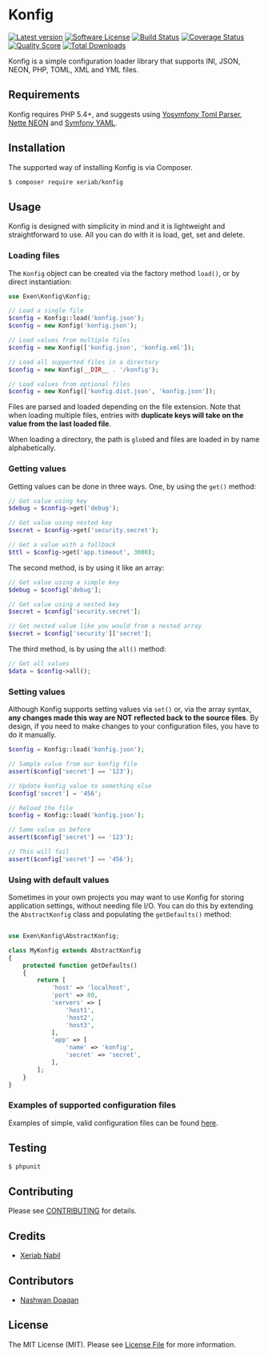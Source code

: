 # Konfig

[![Latest version][ico-version]][link-packagist]
[![Software License][ico-license]][link-license]
[![Build Status][ico-travis]][link-travis]
[![Coverage Status][ico-scrutinizer]][link-scrutinizer]
[![Quality Score][ico-code-quality]][link-code-quality]
[![Total Downloads][ico-downloads]][link-downloads]

Konfig is a simple configuration loader library that supports INI, JSON, NEON, PHP, TOML, XML
and YML files.

## Requirements

Konfig requires PHP 5.4+, and suggests using [Yosymfony Toml Parser](https://github.com/yosymfony/Toml), [Nette NEON](https://github.com/nette/neon) and [Symfony YAML](https://github.com/symfony/Yaml).

## Installation

The supported way of installing Konfig is via Composer.

```sh
$ composer require xeriab/konfig
```

## Usage

Konfig is designed with simplicity in mind and it is lightweight and straightforward to use. All you can do with
it is load, get, set and delete.

### Loading files

The `Konfig` object can be created via the factory method `load()`, or
by direct instantiation:

```php
use Exen\Konfig\Konfig;

// Load a single file
$config = Konfig::load('konfig.json');
$config = new Konfig('konfig.json');

// Load values from multiple files
$config = new Konfig(['konfig.json', 'konfig.xml']);

// Load all supported files in a directory
$config = new Konfig(__DIR__ . '/konfig');

// Load values from optional files
$config = new Konfig(['konfig.dist.json', 'konfig.json']);
```

Files are parsed and loaded depending on the file extension. Note that when
loading multiple files, entries with **duplicate keys will take on the value
from the last loaded file**.

When loading a directory, the path is `glob`ed and files are loaded in by
name alphabetically.

### Getting values

Getting values can be done in three ways. One, by using the `get()` method:

```php
// Get value using key
$debug = $config->get('debug');

// Get value using nested key
$secret = $config->get('security.secret');

// Get a value with a fallback
$ttl = $config->get('app.timeout', 3000);
```

The second method, is by using it like an array:

```php
// Get value using a simple key
$debug = $config['debug'];

// Get value using a nested key
$secret = $config['security.secret'];

// Get nested value like you would from a nested array
$secret = $config['security']['secret'];
```

The third method, is by using the `all()` method:

```php
// Get all values
$data = $config->all();
```

### Setting values

Although Konfig supports setting values via `set()` or, via the
array syntax, **any changes made this way are NOT reflected back to the
source files**. By design, if you need to make changes to your
configuration files, you have to do it manually.

```php
$config = Konfig::load('konfig.json');

// Sample value from our konfig file
assert($config['secret'] == '123');

// Update konfig value to something else
$config['secret'] = '456';

// Reload the file
$config = Konfig::load('konfig.json');

// Same value as before
assert($config['secret'] == '123');

// This will fail
assert($config['secret'] == '456');
```

### Using with default values

Sometimes in your own projects you may want to use Konfig for storing
application settings, without needing file I/O. You can do this by extending
the `AbstractKonfig` class and populating the `getDefaults()` method:

```php

use Exen\Konfig\AbstractKonfig;

class MyKonfig extends AbstractKonfig
{
    protected function getDefaults()
    {
        return [
            'host' => 'localhost',
            'port' => 80,
            'servers' => [
                'host1',
                'host2',
                'host3',
            ],
            'app' => [
                'name' => 'konfig',
                'secret' => 'secret',
            ],
        ];
    }
}

```

### Examples of supported configuration files

Examples of simple, valid configuration files can be found [here](tests/mocks/pass).


## Testing

``` bash
$ phpunit
```


## Contributing

Please see [CONTRIBUTING](CONTRIBUTING.md) for details.


## Credits

- [Xeriab Nabil](https://github.com/xeriab)


## Contributors

- [Nashwan Doaqan](https://github.com/nash-ye)


## License

The MIT License (MIT). Please see [License File](LICENSE.md) for more information.

[ico-version]: https://img.shields.io/packagist/v/xeriab/konfig.svg?style=flat-square
[ico-license]: https://img.shields.io/badge/license-MIT-brightgreen.svg?style=flat-square
[ico-travis]: https://img.shields.io/travis/xeriab/konfig/master.svg?style=flat-square
[ico-scrutinizer]: https://scrutinizer-ci.com/g/xeriab/konfig/badges/coverage.png?b=master
[ico-code-quality]: https://scrutinizer-ci.com/g/xeriab/konfig/badges/quality-score.png?b=master
[ico-downloads]: https://img.shields.io/packagist/dt/xeriab/konfig.svg?style=flat-square

[link-packagist]: https://packagist.org/packages/xeriab/konfig
[link-license]: http://xeriab.mit-license.org
[link-travis]: https://travis-ci.org/xeriab/konfig
[link-scrutinizer]: https://scrutinizer-ci.com/g/xeriab/konfig/code-structure
[link-code-quality]: https://scrutinizer-ci.com/g/xeriab/konfig
[link-downloads]: https://packagist.org/packages/xeriab/konfig
